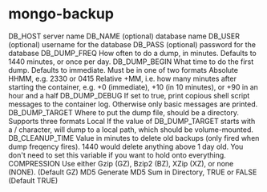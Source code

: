 # mongo-backup
>>>
DB_HOST	server name
DB_NAME	(optional) database name
DB_USER	(optional) username for the database
DB_PASS	(optional) password for the database
DB_DUMP_FREQ	How often to do a dump, in minutes. Defaults to 1440 minutes, or once per day.
DB_DUMP_BEGIN	What time to do the first dump. Defaults to immediate. Must be in one of two formats
Absolute HHMM, e.g. 2330 or 0415
Relative +MM, i.e. how many minutes after starting the container, e.g. +0 (immediate), +10 (in 10 minutes), or +90 in an hour and a half
DB_DUMP_DEBUG	If set to true, print copious shell script messages to the container log. Otherwise only basic messages are printed.
DB_DUMP_TARGET	Where to put the dump file, should be a directory. Supports three formats
Local If the value of DB_DUMP_TARGET starts with a / character, will dump to a local path, which should be volume-mounted.
DB_CLEANUP_TIME	Value in minutes to delete old backups (only fired when dump freqency fires). 1440 would delete anything above 1 day old. You don't need to set this variable if you want to hold onto everything.
COMPRESSION	Use either Gzip (GZ), Bzip2 (BZ), XZip (XZ), or none (NONE). (Default GZ)
MD5	Generate MD5 Sum in Directory, TRUE or FALSE (Default TRUE)
>>>
